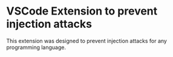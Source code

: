 # VSCode Extension to prevent injection attacks

This extension was designed to prevent injection attacks for any programming language.
